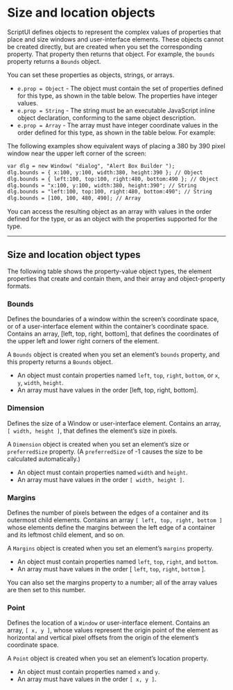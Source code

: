 # Size and location objects

ScriptUI defines objects to represent the complex values of properties that place and size windows and
user-interface elements. These objects cannot be created directly, but are created when you set the
corresponding property. That property then returns that object. For example, the `bounds` property returns
a `Bounds` object.

You can set these properties as objects, strings, or arrays.

- `e.prop = Object` - The object must contain the set of properties defined for this type, as shown in
  the table below. The properties have integer values.
- `e.prop = String` - The string must be an executable JavaScript inline object declaration,
  conforming to the same object description.
- `e.prop = Array` - The array must have integer coordinate values in the order defined for this type,
  as shown in the table below. For example:

The following examples show equivalent ways of placing a 380 by 390 pixel window near the upper left
corner of the screen:

```default
var dlg = new Window( "dialog", "Alert Box Builder ");
dlg.bounds = { x:100, y:100, width:380, height:390 }; // Object
dlg.bounds = { left:100, top:100, right:480, bottom:490 }; // Object
dlg.bounds = "x:100, y:100, width:380, height:390"; // String
dlg.bounds = "left:100, top:100, right:480, bottom:490"; // String
dlg.bounds = [100, 100, 480, 490]; // Array
```

You can access the resulting object as an array with values in the order defined for the type, or as an object
with the properties supported for the type.

---

## Size and location object types

The following table shows the property-value object types, the element properties that create and contain
them, and their array and object-property formats.

### Bounds

Defines the boundaries of a window within the screen’s coordinate space, or of a
user-interface element within the container’s coordinate space. Contains an array, [left,
top, right, bottom], that defines the coordinates of the upper left and lower right
corners of the element.

A `Bounds` object is created when you set an element’s `bounds` property, and this property
returns a `Bounds` object.

- An object must contain properties named `left`, `top`, `right`, `bottom`,
  or `x`, `y`, `width`, `height`.
- An array must have values in the order [left, top, right, bottom].

### Dimension

Defines the size of a Window or user-interface element. Contains an array, `[ width, height ]`,
that defines the element’s size in pixels.

A `Dimension` object is created when you set an element’s size or `preferredSize`
property. (A `preferredSize` of -1 causes the size to be calculated automatically.)

- An object must contain properties named `width` and `height`.
- An array must have values in the order `[ width, height ]`.

### Margins

Defines the number of pixels between the edges of a container and its outermost child
elements. Contains an array `[ left, top, right, bottom ]` whose elements define the
margins between the left edge of a container and its leftmost child element, and so on.

A `Margins` object is created when you set an element’s `margins` property.

- An object must contain properties named `left`, `top`, `right`, and `bottom`.
- An array must have values in the order [ `left`, `top`, `right`, `bottom` ].

You can also set the margins property to a number; all of the array values are then set to
this number.

### Point

Defines the location of a `Window` or user-interface element. Contains an array, `[ x, y ]`,
whose values represent the origin point of the element as horizontal and vertical pixel
offsets from the origin of the element’s coordinate space.

A `Point` object is created when you set an element’s location property.

- An object must contain properties named `x` and `y`.
- An array must have values in the order `[ x, y ]`.
